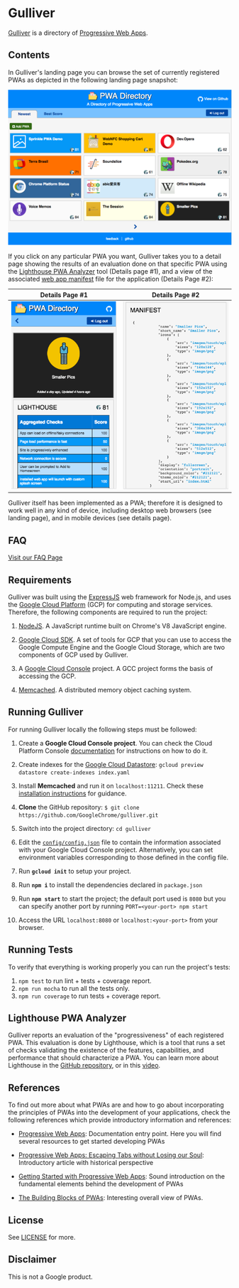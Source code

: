 # Gulliver 

[Gulliver](https://pwa-directory.appspot.com/) is a directory of [Progressive Web Apps](https://infrequently.org/2016/09/what-exactly-makes-something-a-progressive-web-app/).

## Contents

In Gulliver's landing page you can browse the set of currently registered PWAs as depicted in the following landing page snapshot:

![Screenshot](img/gulliver-landing-page.png)

If you click on any particular PWA you want, Gulliver takes you to a detail page showing the results of an evaluation done on that specific PWA using the  [Lighthouse PWA Analyzer](https://www.youtube.com/watch?v=KiV2p46rWjU) tool (Details page #1), and a view of the associated [web app manifest](https://developer.mozilla.org/en-US/docs/Web/Manifest) file  for the application (Details Page #2):

Details Page #1            |  Details Page #2
:-------------------------:|:-------------------------:
![](img/gulliver-details-one.png)  |  ![](img/gulliver-details-two.png)

Gulliver itself has been implemented as a PWA; therefore it is designed to work well in any kind of device, including desktop web browsers (see landing page), and in mobile devices (see details page).

## FAQ

[Visit our FAQ Page](https://github.com/GoogleChrome/gulliver/blob/master/FAQ.md)

## Requirements

Gulliver was built using the [ExpressJS](https://expressjs.com/) web framework for Node.js, and uses the [Google Cloud Platform](https://cloud.google.com/) (GCP) for computing and storage services. Therefore, the following components are required to run the project:

1. [NodeJS](https://nodejs.org). A JavaScript runtime built on Chrome's V8 JavaScript engine.

1. [Google Cloud SDK](https://cloud.google.com/sdk/). A set of tools for GCP that you can use to access the Google Compute Engine and the Google Cloud Storage, which are two components of GCP used by Gulliver.

1. A [Google Cloud Console](https://console.cloud.google.com/) project. A GCC project forms the basis of accessing the GCP. 

1. [Memcached](https://memcached.org/). A distributed memory object caching system.

## Running Gulliver

For running Gulliver locally the following steps must be followed:

1. Create a **Google Cloud Console project**. You can check the Cloud Platform Console [documentation](https://support.google.com/cloud/answer/6251787) for instructions on how to do it.

1. Create indexes for the [Google Cloud Datastore](https://cloud.google.com/datastore/docs/concepts/overview): `gcloud preview datastore create-indexes index.yaml`

1. Install **Memcached** and run it on `localhost:11211`. Check these [installation instructions](https://cloud.google.com/appengine/docs/flexible/nodejs/caching-application-data) for guidance.

1. **Clone** the GitHub repository: `$ git clone https://github.com/GoogleChrome/gulliver.git`

1. Switch into the project directory: `cd gulliver`

1. Edit the [`config/config.json`](config/config.json) file to contain the
information associated with your Google Cloud Console project. Alternatively, you can set environment variables corresponding to those defined in the config file.

1. Run **`gcloud init`** to setup your project.

1. Run **`npm i`** to install the dependencies declared in `package.json`

1. Run **`npm start`** to start the project; the default port used is `8080` but you can specify another port by running `PORT=<your-port> npm start`

1. Access the URL `localhost:8080` or `localhost:<your-port>` from your browser.

## Running Tests

To verify that everything is working properly you can run the project's tests:

1. `npm test` to run lint + tests + coverage report.
2. `npm run mocha` to run all the tests only.
3. `npm run coverage` to run tests + coverage report.

## Lighthouse PWA Analyzer

Gulliver reports an evaluation of the "progressiveness" of each registered PWA. This evaluation is done by Lighthouse, which is a tool that runs a set of checks validating the existence of the features, capabilities, and performance that should characterize a PWA. You can learn more about Lighthouse in the [GitHub repository](https://github.com/GoogleChrome/lighthouse), or in this [video](https://www.youtube.com/watch?v=KiV2p46rWjU).

## References

To find out more about what PWAs are and how to go about incorporating the principles of PWAs into the development of your applications, check the following references which provide introductory information and references:

+ [Progressive Web Apps](https://developers.google.com/web/#progressive-web-apps): Documentation entry point. Here you will find several resources to get started developing PWAs

+ [Progressive Web Apps: Escaping Tabs without Losing our Soul](https://infrequently.org/2015/06/progressive-apps-escaping-tabs-without-losing-our-soul/): 
Introductory article with historical perspective

+ [Getting Started with Progressive Web Apps](https://addyosmani.com/blog/getting-started-with-progressive-web-apps/): Sound introduction on the fundamental elements behind the development of PWAs

+ [The Building Blocks of PWAs](https://www.smashingmagazine.com/2016/09/the-building-blocks-of-progressive-web-apps/): Interesting overall view of PWAs. 

## License

See [LICENSE](./LICENSE) for more.

## Disclaimer

This is not a Google product.
